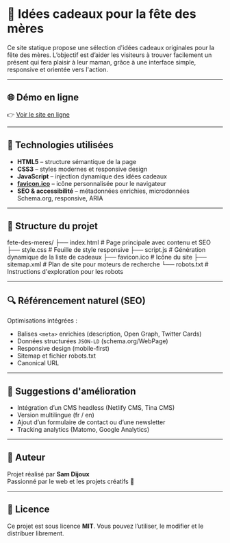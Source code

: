 
# 🎁 Idées cadeaux pour la fête des mères

Ce site statique propose une sélection d'idées cadeaux originales pour la fête des mères. L’objectif est d’aider les visiteurs à trouver facilement un présent qui fera plaisir à leur maman, grâce à une interface simple, responsive et orientée vers l'action.

---

## 🌐 Démo en ligne

👉 [Voir le site en ligne](https://github.com/kindtrek/formom)

---

## 🧱 Technologies utilisées

- **HTML5** – structure sémantique de la page
- **CSS3** – styles modernes et responsive design
- **JavaScript** – injection dynamique des idées cadeaux
- **[favicon.ico](favicon.ico)** – icône personnalisée pour le navigateur
- **SEO & accessibilité** – métadonnées enrichies, microdonnées Schema.org, responsive, ARIA

---

## 📁 Structure du projet
fete-des-meres/
├── index.html   # Page principale avec contenu et SEO
├── style.css    # Feuille de style responsive 
├── script.js    # Génération dynamique de la liste de cadeaux 
├── favicon.ico  # Icône du site 
├── sitemap.xml  # Plan de site pour moteurs de recherche 
└── robots.txt   # Instructions d'exploration pour les robots

---

## 🔍 Référencement naturel (SEO)

Optimisations intégrées :
- Balises `<meta>` enrichies (description, Open Graph, Twitter Cards)
- Données structurées `JSON-LD` (schema.org/WebPage)
- Responsive design (mobile-first)
- Sitemap et fichier robots.txt
- Canonical URL

---

## 📌 Suggestions d'amélioration

- Intégration d’un CMS headless (Netlify CMS, Tina CMS)
- Version multilingue (fr / en)
- Ajout d’un formulaire de contact ou d’une newsletter
- Tracking analytics (Matomo, Google Analytics)

---

## 👤 Auteur

Projet réalisé par **Sam Dijoux**  
Passionné par le web et les projets créatifs 🌊

---

## 📄 Licence

Ce projet est sous licence **MIT**. Vous pouvez l’utiliser, le modifier et le distribuer librement.

